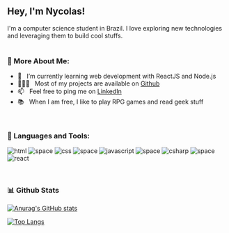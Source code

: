 ## Hey, I'm Nycolas!

I'm a computer science student in Brazil. I love exploring new technologies and leveraging them to build cool stuffs.
<br/>
<br/>
  
### 🧐 More About Me:

- 🌱 &nbsp; I’m currently learning web development with ReactJS and Node.js
- 👨🏻‍💻 &nbsp; Most of my projects are available on [Github](https://github.com/nycolasfelipe?tab=repositories)
- 📫 &nbsp; Feel free to ping me on [LinkedIn](https://www.linkedin.com/in/nycolas-felipe-0448b6150/)
- 📚 &nbsp; When I am free, I like to play RPG games and read geek stuff

<br>

### 🔨 Languages and Tools:
![html](https://user-images.githubusercontent.com/71052352/168397010-dff8cf39-1f0e-47b5-ad8a-95f603fde470.png)
![space](https://user-images.githubusercontent.com/71052352/168397384-e1576a6a-530c-4c3d-a2bf-c49bf1e8a07b.png)
![css](https://user-images.githubusercontent.com/71052352/168397022-65b98a9b-bbf2-46d3-80c4-06fcab29b9d4.png)
![space](https://user-images.githubusercontent.com/71052352/168397384-e1576a6a-530c-4c3d-a2bf-c49bf1e8a07b.png)
![javascript](https://user-images.githubusercontent.com/71052352/168397032-bfb368c6-f81c-4ba0-82bc-0df7a8bfa86e.png)
![space](https://user-images.githubusercontent.com/71052352/168397384-e1576a6a-530c-4c3d-a2bf-c49bf1e8a07b.png)
![csharp](https://user-images.githubusercontent.com/71052352/168397035-f6db43c9-93a4-4a91-8cbe-013f46071229.png)
![space](https://user-images.githubusercontent.com/71052352/168397384-e1576a6a-530c-4c3d-a2bf-c49bf1e8a07b.png)
![react](https://user-images.githubusercontent.com/71052352/168959297-72b5c30b-a2e3-49e1-b75f-28fd97b54371.png)

<br>


### 📊 Github Stats
<a href='https://github.com/nycolasfelipe/github-stats-transparent'>

![Anurag's GitHub stats](https://github-readme-stats.vercel.app/api?username=nycolasfelipe&hide=prs,issues&show_icons=true&theme=codeSTACKr)

[![Top Langs](https://github-readme-stats.vercel.app/api/top-langs/?username=nycolasfelipe&hide=yacc&layout=compact&theme=codeSTACKr)](https://github.com/nycolasfelipe/github-readme-stats)
